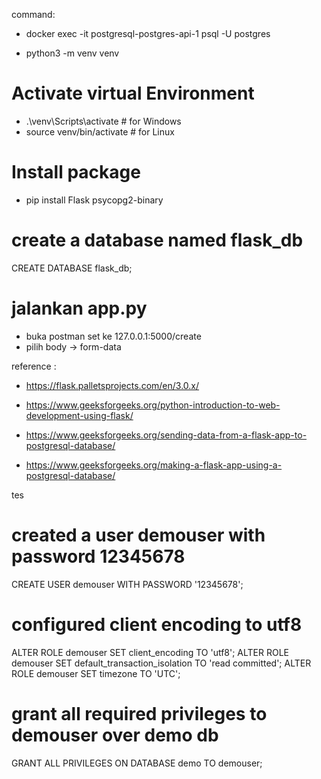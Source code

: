 
command:
- docker exec -it postgresql-postgres-api-1 psql -U postgres

- python3 -m venv venv

# Activate virtual Environment
- .\venv\Scripts\activate # for Windows
- source venv/bin/activate # for Linux

# Install package
- pip install Flask psycopg2-binary

# create a database named flask_db
CREATE DATABASE flask_db;

# jalankan app.py
- buka postman set ke 127.0.0.1:5000/create
- pilih body -> form-data

reference :
- https://flask.palletsprojects.com/en/3.0.x/

- https://www.geeksforgeeks.org/python-introduction-to-web-development-using-flask/

- https://www.geeksforgeeks.org/sending-data-from-a-flask-app-to-postgresql-database/

- https://www.geeksforgeeks.org/making-a-flask-app-using-a-postgresql-database/



tes

# created a user demouser with password 12345678
CREATE USER demouser WITH PASSWORD '12345678';

# configured client encoding to utf8
ALTER ROLE demouser SET client_encoding TO 'utf8';
ALTER ROLE demouser SET default_transaction_isolation TO 'read committed';
ALTER ROLE demouser SET timezone TO 'UTC';

# grant all required privileges to demouser over demo db
GRANT ALL PRIVILEGES ON DATABASE demo TO demouser; 
